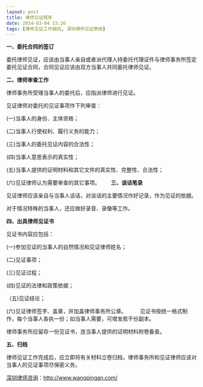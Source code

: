 ```yaml
---
layout: post
title: 律师见证程序
date: 2014-03-04 15:26
tags: [律师见证工作细则, 深圳律师见证费用]
---
```

<strong>一、委托合同的签订</strong>

委托律师见证，应该由当事人亲自或者派代理人持委托代理证件与律师事务所签定委托见证合同，合同见证应该由双方当事人共同委托律师见证。

<strong>二、律师审查工作</strong>

律师事务所受理当事人的委托后，应指派律师进行见证。

见证律师对委托的见证事项作下列审查：

(一)当事人的身份、主体资格；

(二)当事人行使权利、履行义务的能力；

(三)当事人的委托见证内容的合法性；

(四)当事人意思表示的真实性；

(五)当事人提供的证明材料和其它文件的真实性、完整性、合法性；

(六)见证律师认为需要审查的其它事项。　
　
<strong>三、谈话笔录　　</strong>

见证律师应该亲自与当事人谈话，对谈话的主要情况作好记录，作为见证的依据。

对于情况特殊的当事人，还应做好录音、录像等工作。　　

<strong>四、出具律师见证书　　</strong>

见证书内容应包括：

(一)参加见证的当事人的自然情况和见证律师姓名；

(二)见证事项；

(三)见证过程；

(四)见证的法律和政策依据； 

（五)见证结论；

(六)见证律师签字、盖章，并加盖律师事务所公章。
　　
见证书按统一格式制作，每个当事人各执一份；如当事人需要，可增发若干份副本。

律师事务所应留存一份见证书，连当事人提供的证明材料附卷备查。　　

<strong>五、归档</strong>

律师见证工作完成后，应立即将有关材料立卷归档，律师事务所和见证律师应该对当事人的见证事项尽保密义务。

<a href="http://www.wangpingan.com/">深圳律师咨询</a>：<a href="http://www.wangpingan.com/">http://www.wangpingan.com/</a>

